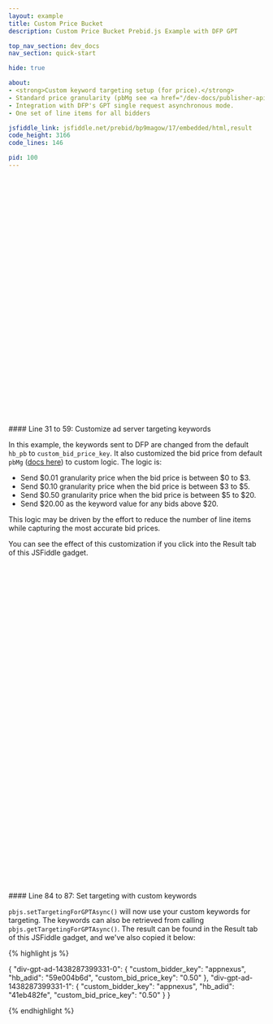 ```yaml
---
layout: example
title: Custom Price Bucket
description: Custom Price Bucket Prebid.js Example with DFP GPT

top_nav_section: dev_docs
nav_section: quick-start

hide: true

about:
- <strong>Custom keyword targeting setup (for price).</strong>
- Standard price granularity (pbMg see <a href="/dev-docs/publisher-api-reference.html#bidResponse">reference here</a>).
- Integration with DFP's GPT single request asynchronous mode.
- One set of line items for all bidders

jsfiddle_link: jsfiddle.net/prebid/bp9magow/17/embedded/html,result
code_height: 3166
code_lines: 146

pid: 100
---
```

<br>
<br>
<br>


<br><br><br><br><br><br>
<br><br><br><br><br><br>
<br><br><br><br><br><br>
<br><br><br><br><br><br>


<div markdown="1">
#### Line 31 to 59: Customize ad server targeting keywords

In this example, the keywords sent to DFP are changed from the default `hb_pb` to `custom_bid_price_key`. It also customized the bid price from default `pbMg` ([docs here](/dev-docs/publisher-api-reference.html#bidResponse)) to custom logic. The logic is: 

- Send $0.01 granularity price when the bid price is between $0 to $3. 
- Send $0.10 granularity price when the bid price is between $3 to $5. 
- Send $0.50 granularity price when the bid price is between $5 to $20. 
- Send $20.00 as the keyword value for any bids above $20. 

This logic may be driven by the effort to reduce the number of line items while capturing the most accurate bid prices.

You can see the effect of this customization if you click into the Result tab of this JSFiddle gadget.
</div>




<br><br><br><br><br><br>
<br><br><br><br><br><br>
<br><br><br><br><br><br>
<br><br><br><br><br><br>
<br><br><br><br><br><br>
<br><br><br><br><br><br>
<br>

<div markdown="1">
#### Line 84 to 87: Set targeting with custom keywords

`pbjs.setTargetingForGPTAsync()` will now use your custom keywords for targeting. The keywords can also be retrieved from calling `pbjs.getTargetingForGPTAsync()`. The result can be found in the Result tab of this JSFiddle gadget, and we've also copied it below:

{% highlight js %}

{
  "div-gpt-ad-1438287399331-0": {
    "custom_bidder_key": "appnexus",
    "hb_adid": "59e004b6d",
    "custom_bid_price_key": "0.50"
  },
  "div-gpt-ad-1438287399331-1": {
    "custom_bidder_key": "appnexus",
    "hb_adid": "41eb482fe",
    "custom_bid_price_key": "0.50"
  }
}

{% endhighlight %}


</div>
